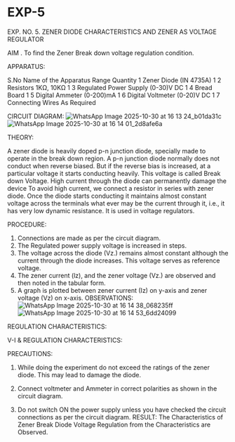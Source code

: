# EXP-5
EXP. NO. 5. 		ZENER DIODE CHARACTERISTICS AND ZENER AS VOLTAGE REGULATOR

AIM
. To find the Zener Break down voltage regulation condition.

APPARATUS:

S.No	Name of the Apparatus	Range	Quantity
1	Zener Diode (IN 4735A)		1
2	Resistors	1KΩ, 10KΩ	1
3	Regulated Power Supply	(0-30)V DC	1
4	Bread Board		1
5	Digital Ammeter	(0-200)mA	1
6	Digital Voltmeter	(0-20)V DC	1
7	Connecting Wires	As Required	

CIRCUIT DIAGRAM:
![WhatsApp Image 2025-10-30 at 16 13 24_b01da31c](https://github.com/user-attachments/assets/6d04d2e6-e272-4fc1-bd2b-e8053d554a03)
![WhatsApp Image 2025-10-30 at 16 14 01_2d8afe6a](https://github.com/user-attachments/assets/d03c1c1c-f1fa-4bbe-85bd-2030aa9828ba)

THEORY:
	
A zener diode is heavily doped p-n junction diode, specially made to operate in the break down region. A p-n junction diode normally does not conduct when reverse biased. But if the reverse bias is increased, at a particular voltage it starts conducting heavily. This voltage is called Break down Voltage. High current through the diode can permanently damage the device To avoid high current, we connect a resistor in series with zener diode. Once the diode starts conducting it maintains almost constant voltage across the terminals what ever may be the current through it, i.e., it has very low dynamic resistance. It is used in voltage regulators.

PROCEDURE:

1. Connections are made as per the circuit diagram.
2. The Regulated power supply voltage is increased in steps.
3. The voltage across the diode (Vz.) remains almost constant although the current through the diode increases. This voltage serves as reference voltage.
4. The zener current (lz), and the zener voltage (Vz.) are observed and then noted in the tabular form.
4. A graph is plotted between zener current (Iz) on y-axis and zener voltage (Vz) on x-axis.
OBSERVATIONS:
![WhatsApp Image 2025-10-30 at 16 14 38_068235ff](https://github.com/user-attachments/assets/35b79ee5-590c-4ff4-a155-44739886a5f6)
![WhatsApp Image 2025-10-30 at 16 14 53_6dd24099](https://github.com/user-attachments/assets/499565b8-2f3e-491d-95c8-3eea907b9a7e)

REGULATION CHARACTERISTICS:

V-I & REGULATION CHARACTERISTICS:

PRECAUTIONS:

1. While doing the experiment do not exceed the ratings of the zener diode. This may lead to damage the diode.
2. Connect voltmeter and Ammeter in correct polarities as shown in the circuit diagram.

3. Do not switch ON the power supply unless you have checked the circuit connections as per the circuit diagram.
RESULT:
The Characteristics of Zener Break Diode Voltage Regulation from the Characteristics are Observed.
